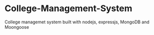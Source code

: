 # College-Management-System
College managemet system built with nodejs, expressjs, MongoDB and Moongoose

